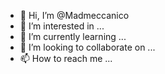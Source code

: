 - 👋 Hi, I’m @Madmeccanico
- 👀 I’m interested in ...
- 🌱 I’m currently learning ...
- 💞️ I’m looking to collaborate on ...
- 📫 How to reach me ...

<!---
Madmeccanico/Madmeccanico is a ✨ special ✨ repository because its `README.md` (this file) appears on your GitHub profile.
You can click the Preview link to take a look at your changes.
--->
